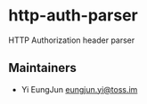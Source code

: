 # http-auth-parser

HTTP Authorization header parser

## Maintainers

* Yi EungJun <eungjun.yi@toss.im>
